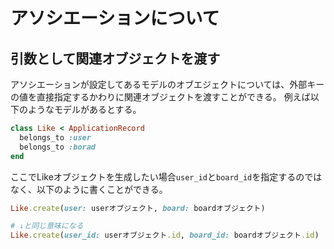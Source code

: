 # アソシエーションについて

## 引数として関連オブジェクトを渡す
アソシエーションが設定してあるモデルのオブエジェクトについては、外部キーの値を直接指定するかわりに関連オブジェクトを渡すことができる。
例えば以下のようなモデルがあるとする。
```like.rb
class Like < ApplicationRecord
  belongs_to :user
  belongs_to :borad
end
```

ここでLikeオブジェクトを生成したい場合`user_id`と`board_id`を指定するのではなく、以下のように書くことができる。
```rb
Like.create(user: userオブジェクト, board: boardオブジェクト)

# ↓と同じ意味になる
Like.create(user_id: userオブジェクト.id, board_id: boardオブジェクト.id)
```